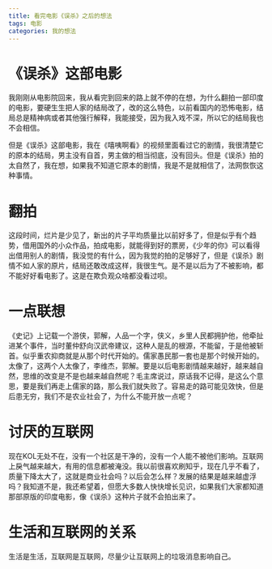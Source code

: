 ```yaml
---
title: 看完电影《误杀》之后的想法
tags: 电影 
categories: 我的想法
---
```


# 《误杀》这部电影
我刚刚从电影院回来，我从看完到回来的路上就不停的在想，为什么翻拍一部印度的电影，要硬生生把人家的结局改了，改的这么特色，以前看国内的恐怖电影，结局总是精神病或者其他强行解释，我能接受，因为我入戏不深，所以它的结局我也不会相信。

<!-- more -->

但是《误杀》这部电影，我在《嘻咦啊看》的视频里面看过它的剧情，我很清楚它的原本的结局，男主没有自首，男主做的相当彻底，没有回头。但是《误杀》拍的太自然了，我在想，如果我不知道它原本的剧情，我是不是就相信了，法网恢恢这种事情。

# 翻拍
这段时间，烂片是少见了，新出的片子平均质量比以前好多了，但是似乎有个趋势，借用国外的小众作品，拍成电影，就能得到好的票房，《少年的你》可以看得出借用别人的剧情，我没觉的有什么，因为我觉的拍的足够好了，但是《误杀》剧情不如人家的原片，结局还敢改成这样，我很生气。是不是以后为了不被影响，都不能好好看电影了。这是在欺负观众啥都没看过呗。

# 一点联想
《史记》上记载一个游侠，郭解，人品一个字，侠义，乡里人民都拥护他，他牵扯进某个事件，当时董仲舒向汉武帝建议，这种人是乱的根源，不能留，于是他被斩首。似乎重农抑商就是从那个时代开始的。儒家愚民那一套也是那个时候开始的。太像了，这两个人太像了，李维杰，郭解。要是以后电影剧情越来越好，越来越自然，思维的改变是不是也越来越自然呢？毛主席说过，原话我不记得，是这么个意思，要是我们再走上儒家的路，那么我们就失败了。容易走的路可能见效快，但是后患无穷，我们不是农业社会了，为什么不能开放一点呢？

# 讨厌的互联网
现在KOL无处不在，没有一个社区是干净的，没有一个人能不被他们影响。互联网上戾气越来越大，有用的信息都被淹没。我以前很喜欢刷知乎，现在几乎不看了，质量下降太大了，这就是商业社会吗？以后会怎么样？发展的结果是越来越虚浮吗？我知道不是，我还希望着，但愿大多数人快快增长见识，如果我们大家都知道那部原版的印度电影，像《误杀》这种片子就不会拍出来了。

# 生活和互联网的关系
生活是生活，互联网是互联网，尽量少让互联网上的垃圾消息影响自己。